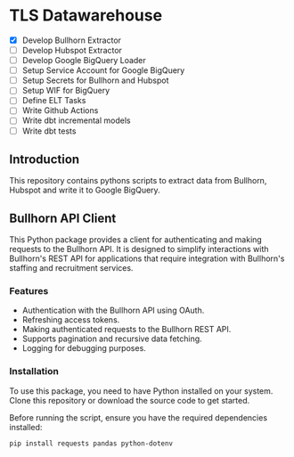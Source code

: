 # TLS Datawarehouse

<!-- checkbox -->
- [x]  Develop Bullhorn Extractor
- [ ]  Develop Hubspot Extractor
- [ ]  Develop Google BigQuery Loader
- [ ]  Setup Service Account for Google BigQuery
- [ ]  Setup Secrets for Bullhorn and Hubspot
- [ ]  Setup WIF for BigQuery
- [ ]  Define ELT Tasks
- [ ]  Write Github Actions
- [ ]  Write dbt incremental models
- [ ]  Write dbt tests

## Introduction

This repository contains pythons scripts to extract data from Bullhorn, Hubspot and write it to Google BigQuery.

## Bullhorn API Client

This Python package provides a client for authenticating and making requests to the Bullhorn API. It is designed to simplify interactions with Bullhorn's REST API for applications that require integration with Bullhorn's staffing and recruitment services.

### Features

- Authentication with the Bullhorn API using OAuth.
- Refreshing access tokens.
- Making authenticated requests to the Bullhorn REST API.
- Supports pagination and recursive data fetching.
- Logging for debugging purposes.

### Installation

To use this package, you need to have Python installed on your system. Clone this repository or download the source code to get started.

Before running the script, ensure you have the required dependencies installed:

```bash
pip install requests pandas python-dotenv